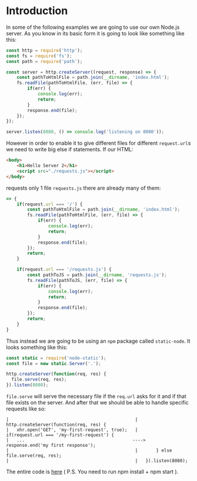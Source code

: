 # Introduction
In some of the following examples we are going to use our own Node.js server. As you know
in its basic form it is going to look like something like this:
```javascript
const http = require('http');
const fs = require('fs');
const path = require('path');

const server = http.createServer((request, response) => {
    const pathToHtmlFile = path.join(__dirname, 'index.html');
    fs.readFile(pathToHtmlFile, (err, file) => {
        if(err) {
            console.log(err);
            return;
        }
        response.end(file);
    });
});

server.listen(8080, () => console.log('listening on 8080'));
```
However in order to enable it to give different files for different `request.url`s
we need to write big else if statements.
If our HTML:
```html
<body>
    <h1>Hello Server 2</h1>
    <script src="./requests.js"></script>
</body>
```
requests only 1 file `requests.js` there are already many of them:
```javascript
=> {
    if(request.url === '/') {
        const pathToHtmlFile = path.join(__dirname, 'index.html');
        fs.readFile(pathToHtmlFile, (err, file) => {
            if(err) {
                console.log(err);
                return;
            }
            response.end(file);
        });
        return;
    }

    if(request.url === '/requests.js') {
        const pathToJS = path.join(__dirname, 'requests.js');
        fs.readFile(pathToJS, (err, file) => {
            if(err) {
                console.log(err);
                return;
            }
            response.end(file);
        });
        return;
    }
}
```
Thus instead we are going to be using an `npm` package called `static-node`. 
It looks something like this:
```javascript
const static = require('node-static');
const file = new static.Server('.');

http.createServer(function(req, res) {
  file.serve(req, res);
}).listen(8080);
```
`file.serve` will serve the necessary file if the `req.url` asks for it and if that file
exists on the server. And after that we should be able to handle specific requests like so:
```
|                                                |   http.createServer(function(req, res) {
|   xhr.open('GET', 'my-first-request', true);   |       if(request.url === '/my-first-request') {
|   ...                                         ---->        response.end('my first response');
|                                                |       } else file.serve(req, res);
|                                                |   }).listen(8080);
```
The entire code is [here](./code-1) ( P.S. You need to run npm install + npm start ).